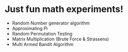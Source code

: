 # Just fun math experiments!

- Random Number generator algorithm 
- Approximating Pi 
- Random Permutation Testing 
- Matrix Multiplication (Brute Force & Strassens)
- Multi Armed Bandit Algorithm
  